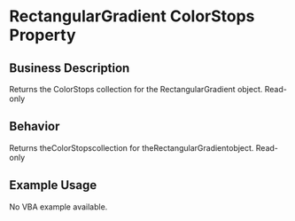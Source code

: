 # RectangularGradient ColorStops Property

## Business Description
Returns the ColorStops collection for the RectangularGradient object. Read-only

## Behavior
Returns theColorStopscollection for theRectangularGradientobject. Read-only

## Example Usage
No VBA example available.